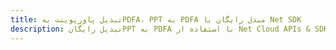 ---title: تبدیل پاورپوینت بهPDFA، PPT به PDFA مبدل رایگان یا Net SDKdescription: تبدیل رایگانPPT به PDFA با استفاده از Net Cloud APIs & SDK. همچنین اسناد Microsoft PowerPoint را در Cloud ایجاد، ویرایش و رندر کنید.---